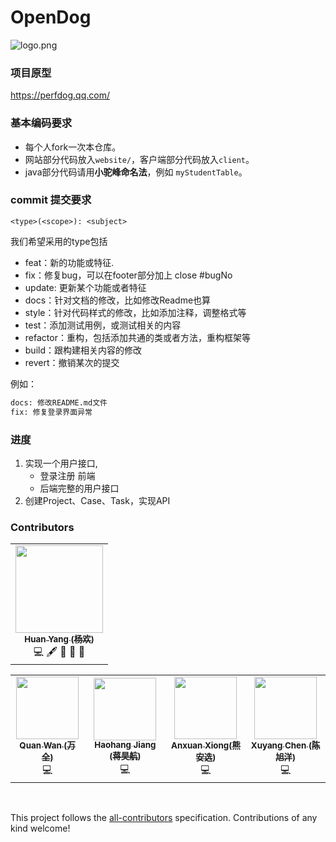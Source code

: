 # OpenDog

![logo.png](https://github.com/SheepHuan/OpenDog/blob/main/res/logo.png)

### 项目原型

https://perfdog.qq.com/

### 基本编码要求

- 每个人fork一次本仓库。
- 网站部分代码放入`website/`，客户端部分代码放入`client`。
- java部分代码请用**小驼峰命名法**，例如 `myStudentTable`。



### commit 提交要求

```
<type>(<scope>): <subject>
```

我们希望采用的type包括

- feat：新的功能或特征.
- fix：修复bug，可以在footer部分加上 close #bugNo
- update: 更新某个功能或者特征
- docs：针对文档的修改，比如修改Readme也算
- style：针对代码样式的修改，比如添加注释，调整格式等
- test：添加测试用例，或测试相关的内容
- refactor：重构，包括添加共通的类或者方法，重构框架等
- build：跟构建相关内容的修改
- revert：撤销某次的提交

例如：

```bash
docs: 修改README.md文件
fix: 修复登录界面异常
```





### 进度

1. 实现一个用户接口,
    - 登录注册 前端
    - 后端完整的用户接口
2. 创建Project、Case、Task，实现API







### Contributors

<!-- ALL-CONTRIBUTORS-LIST:START - Do not remove or modify this section -->
<!-- prettier-ignore-start -->
<!-- markdownlint-disable -->

<table>
  <tr>
    <td align="center"><a href="https://github.com/SheepHuan"><img src="https://avatars.githubusercontent.com/u/48245110?v=4?s=140" width="140px;" alt=""/><br /><sub><b>Huan Yang (杨欢)</b></sub></a><br /><a title="Code">💻</a> <a  title="Content">🖋</a> <a title="Documentation">📖</a> <a  title="Reviewed Pull Requests">👀</a> <a title="Design">🎨</a> </td>    
  </tr>
   </table>
<table>
   <tr>
    <td align="center"><a href="https://github.com/Lawlietqaq"><img src="https://avatars.githubusercontent.com/u/35335898?v=4?s=100" width="100px;" alt=""/><br /><sub><b>Quan Wan (万全)</b></sub></a><br /><a title="Code">💻</a> </td>
    <td align="center"><a href="https://github.com/SheepHuan"><img src="https://avatars.githubusercontent.com/u/1567563?v=4?s=100" width="100px;" alt=""/><br /><sub><b>Haohang Jiang (蒋昊航)</b></sub></a><br /><a title="Code">💻</a></td>  
    <td align="center"><a href="https://github.com/Xax-Lbj"><img src="https://avatars.githubusercontent.com/u/46435917?v=4?s=100" width="100px;" alt=""/><br /><sub><b>Anxuan Xiong(熊安选)</b></sub></a><br /><a title="Code">💻</a> </td>
    <td align="center"><a href="https://github.com/CoreCXY"><img src="https://avatars.githubusercontent.com/u/92657989?v=4?s=100" width="100px;" alt=""/><br /><sub><b>Xuyang Chen (陈旭洋)</b></sub></a><br /><a title="Code">💻</a> </td>  
    </tr>
</table>


​       



<!-- markdownlint-restore -->
<!-- prettier-ignore-end -->

<!-- ALL-CONTRIBUTORS-LIST:END -->

This project follows the [all-contributors](https://github.com/all-contributors/all-contributors) specification. Contributions of any kind welcome!

